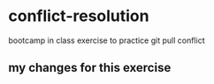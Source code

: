 # conflict-resolution
bootcamp in class exercise to practice git pull conflict

## my changes for this exercise
